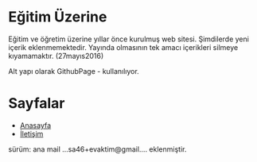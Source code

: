 # Eğitim Üzerine 

Eğitim ve öğretim üzerine yıllar önce kurulmuş web sitesi. Şimdilerde yeni içerik eklenmemektedir. Yayında olmasının tek amacı   içerikleri silmeye kıyamamaktır. (27mayıs2016)

Alt yapı olarak GithubPage - kullanılıyor.

# Sayfalar

 - [Anasayfa](http://egitimvaktim.com)
 - [İletişim](http://egitimvaktim.com/iletisim-2/)



sürüm: ana mail  ...sa46+evaktim@gmail....  eklenmiştir.
